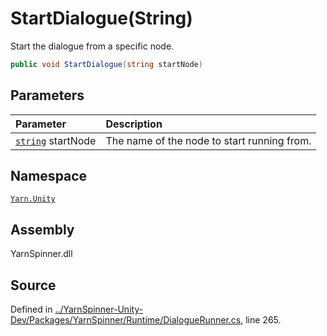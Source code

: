 # StartDialogue\(String\)

Start the dialogue from a specific node.

```csharp
public void StartDialogue(string startNode)
```

## Parameters

| Parameter | Description |
| :--- | :--- |
| [`string`](https://docs.microsoft.com/dotnet/api/System.String) startNode | The name of the node to start running from. |

## Namespace

[`Yarn.Unity`](../)

## Assembly

YarnSpinner.dll

## Source

Defined in [../YarnSpinner-Unity-Dev/Packages/YarnSpinner/Runtime/DialogueRunner.cs](https://github.com/YarnSpinnerTool/YarnSpinner-Unity//blob/develop/Runtime/DialogueRunner.cs#L265), line 265.

